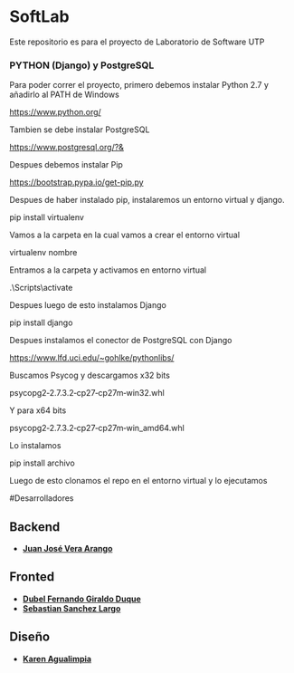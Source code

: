 # SoftLab

Este repositorio es para el proyecto de Laboratorio de Software UTP

### PYTHON (Django) y PostgreSQL

Para poder correr el proyecto, primero debemos instalar Python 2.7 y añadirlo al PATH de Windows

https://www.python.org/

Tambien se debe instalar PostgreSQL

https://www.postgresql.org/?&

Despues debemos instalar Pip 

https://bootstrap.pypa.io/get-pip.py

Despues de haber instalado pip, instalaremos un entorno virtual y django.

pip install virtualenv 

Vamos a la carpeta en la cual vamos a crear el entorno virtual 

virtualenv nombre

Entramos a la carpeta y activamos en entorno virtual 

.\Scripts\activate

Despues luego de esto instalamos Django

pip install django

Despues instalamos el conector de PostgreSQL con Django
 
https://www.lfd.uci.edu/~gohlke/pythonlibs/

Buscamos Psycog y descargamos x32 bits

psycopg2‑2.7.3.2‑cp27‑cp27m‑win32.whl

Y para x64 bits

psycopg2‑2.7.3.2‑cp27‑cp27m‑win_amd64.whl

Lo instalamos 

pip install archivo

Luego de esto clonamos el repo en el entorno virtual y lo ejecutamos 

#Desarrolladores


Backend
-------------------------
+ [**Juan José Vera Arango**](https://github.com/JjVera96)

Fronted
-------------------------
+ [**Dubel Fernando Giraldo Duque**](https://github.com/FerchoGD)
+ [**Sebastian Sanchez Largo**](https://github.com/Gallowtown)

Diseño
-------------------------
+ [**Karen Agualimpia**](https://github.com/h2odkream)